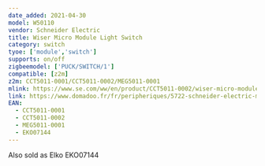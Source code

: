 ```yaml
---
date_added: 2021-04-30
model: W50110
vendor: Schneider Electric 
title: Wiser Micro Module Light Switch
category: switch
tyoe: ['module','switch']
supports: on/off
zigbeemodel: ['PUCK/SWITCH/1']
compatible: [z2m]
z2m: CCT5011-0001/CCT5011-0002/MEG5011-0001
mlink: https://www.se.com/ww/en/product/CCT5011-0002/wiser-micro-module-light-switch/
link: https://www.domadoo.fr/fr/peripheriques/5722-schneider-electric-micromodule-interrupteur-eclairage-connecte-zigbee-30-wiser-3606481048172.html
EAN:
  - CCT5011-0001
  - CCT5011-0002
  - MEG5011-0001
  - EKO07144
---
```

Also sold as Elko EKO07144